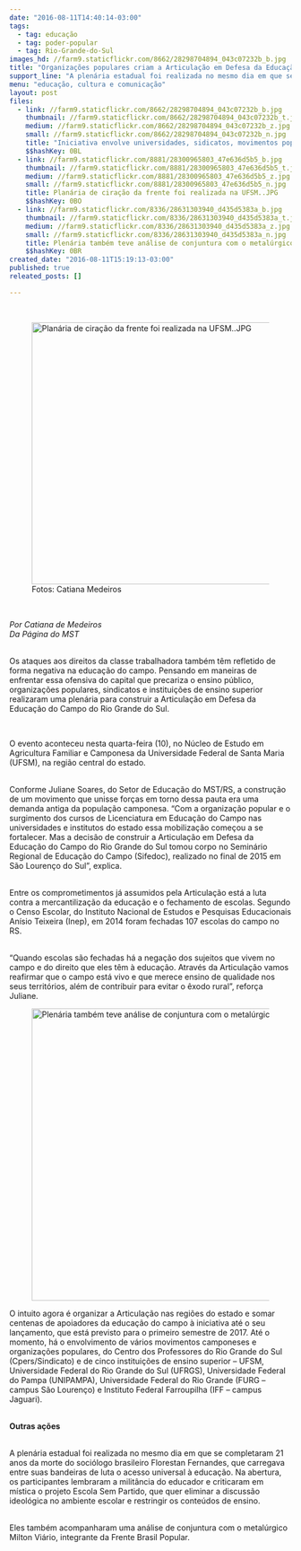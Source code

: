 ```yaml
---
date: "2016-08-11T14:40:14-03:00"
tags:
  - tag: educação
  - tag: poder-popular
  - tag: Rio-Grande-do-Sul
images_hd: //farm9.staticflickr.com/8662/28298704894_043c07232b_b.jpg
title: "Organizações populares criam a Articulação em Defesa da Educação do Campo no RS "
support_line: "A plenária estadual foi realizada no mesmo dia em que se completaram 21 anos da morte do sociólogo brasileiro Florestan Fernandes, que carregava entre suas bandeiras de luta o acesso universal à educação."
menu: "educação, cultura e comunicação"
layout: post
files:
  - link: //farm9.staticflickr.com/8662/28298704894_043c07232b_b.jpg
    thumbnail: //farm9.staticflickr.com/8662/28298704894_043c07232b_t.jpg
    medium: //farm9.staticflickr.com/8662/28298704894_043c07232b_z.jpg
    small: //farm9.staticflickr.com/8662/28298704894_043c07232b_n.jpg
    title: "Iniciativa envolve universidades, sidicatos, movimentos populares e outras organizações..JPG"
    $$hashKey: 0BL
  - link: //farm9.staticflickr.com/8881/28300965803_47e636d5b5_b.jpg
    thumbnail: //farm9.staticflickr.com/8881/28300965803_47e636d5b5_t.jpg
    medium: //farm9.staticflickr.com/8881/28300965803_47e636d5b5_z.jpg
    small: //farm9.staticflickr.com/8881/28300965803_47e636d5b5_n.jpg
    title: Planária de ciração da frente foi realizada na UFSM..JPG
    $$hashKey: 0BO
  - link: //farm9.staticflickr.com/8336/28631303940_d435d5383a_b.jpg
    thumbnail: //farm9.staticflickr.com/8336/28631303940_d435d5383a_t.jpg
    medium: //farm9.staticflickr.com/8336/28631303940_d435d5383a_z.jpg
    small: //farm9.staticflickr.com/8336/28631303940_d435d5383a_n.jpg
    title: Plenária também teve análise de conjuntura com o metalúrgico Milton Viário.JPG
    $$hashKey: 0BR
created_date: "2016-08-11T15:19:13-03:00"
published: true
releated_posts: []

---
```

<p>&nbsp;</p>

<figure class="image"><img alt="Planária de ciração da frente foi realizada na UFSM..JPG" height="467" src="//farm9.staticflickr.com/8881/28300965803_47e636d5b5_b.jpg" width="700" />
<figcaption>Fotos: Catiana Medeiros&nbsp;</figcaption>
</figure>

<p style="box-sizing: inherit; margin: 0px 0px 11px; font-size: 1.1em; color: rgb(85, 85, 85); font-family: &quot;Exo 2&quot;, Helvetica, Arial, sans-serif;">&nbsp;</p>

<p><em>Por Catiana de Medeiros<br />
Da P&aacute;gina do MST</em></p>

<div>&nbsp;</div>

<div>Os ataques aos direitos da classe trabalhadora tamb&eacute;m t&ecirc;m refletido de forma negativa na educa&ccedil;&atilde;o do campo. Pensando em maneiras de enfrentar essa ofensiva do capital que precariza o ensino p&uacute;blico, organiza&ccedil;&otilde;es populares, sindicatos e institui&ccedil;&otilde;es de ensino superior realizaram uma plen&aacute;ria para construir a Articula&ccedil;&atilde;o em Defesa da Educa&ccedil;&atilde;o do Campo do Rio Grande do Sul.</div>

<p>&nbsp;</p>

<p>O evento aconteceu nesta quarta-feira (10), no N&uacute;cleo de Estudo em Agricultura Familiar e Camponesa da Universidade Federal de Santa Maria (UFSM), na regi&atilde;o central do estado.</p>

<p><br />
Conforme Juliane Soares, do Setor de Educa&ccedil;&atilde;o do MST/RS, a constru&ccedil;&atilde;o de um movimento que unisse for&ccedil;as em torno dessa pauta era uma demanda antiga da popula&ccedil;&atilde;o camponesa. &ldquo;Com a organiza&ccedil;&atilde;o popular e o surgimento dos cursos de Licenciatura em Educa&ccedil;&atilde;o do Campo nas universidades e institutos do estado essa mobiliza&ccedil;&atilde;o come&ccedil;ou a se fortalecer. Mas a decis&atilde;o de construir a Articula&ccedil;&atilde;o em Defesa da Educa&ccedil;&atilde;o do Campo do Rio Grande do Sul tomou corpo no Semin&aacute;rio Regional de Educa&ccedil;&atilde;o do Campo (Sifedoc), realizado no final de 2015 em S&atilde;o Louren&ccedil;o do Sul&rdquo;, explica.</p>

<p><br />
Entre os comprometimentos j&aacute; assumidos pela Articula&ccedil;&atilde;o est&aacute; a luta contra a mercantiliza&ccedil;&atilde;o da educa&ccedil;&atilde;o e o fechamento de escolas. Segundo o Censo Escolar, do Instituto Nacional de Estudos e Pesquisas Educacionais An&iacute;sio Teixeira (Inep), em 2014 foram fechadas 107 escolas do campo no RS.</p>

<p><br />
&ldquo;Quando escolas s&atilde;o fechadas h&aacute; a nega&ccedil;&atilde;o dos sujeitos que vivem no campo e do direito que eles t&ecirc;m &agrave; educa&ccedil;&atilde;o. Atrav&eacute;s da Articula&ccedil;&atilde;o vamos reafirmar que o campo est&aacute; vivo e que merece ensino de qualidade nos seus territ&oacute;rios, al&eacute;m de contribuir para evitar o &ecirc;xodo rural&rdquo;, refor&ccedil;a Juliane.</p>

<figure class="image"><img alt="Plenária também teve análise de conjuntura com o metalúrgico Milton Viário.JPG" height="521" src="//farm9.staticflickr.com/8336/28631303940_d435d5383a_b.jpg" width="700" />
<figcaption></figcaption>
</figure>

<p>O intuito agora &eacute; organizar a Articula&ccedil;&atilde;o nas regi&otilde;es do estado e somar centenas de apoiadores da educa&ccedil;&atilde;o do campo &agrave; iniciativa at&eacute; o seu lan&ccedil;amento, que est&aacute; previsto para o primeiro semestre de 2017. At&eacute; o momento, h&aacute; o envolvimento de v&aacute;rios movimentos camponeses e organiza&ccedil;&otilde;es populares, do Centro dos Professores do Rio Grande do Sul (Cpers/Sindicato) e de cinco institui&ccedil;&otilde;es de ensino superior &ndash; UFSM, Universidade Federal do Rio Grande do Sul (UFRGS), Universidade Federal do Pampa (UNIPAMPA), Universidade Federal do Rio Grande (FURG &ndash; campus S&atilde;o Louren&ccedil;o) e Instituto Federal Farroupilha (IFF &ndash; campus Jaguari).</p>

<p><br />
<strong>Outras a&ccedil;&otilde;es</strong></p>

<p><br />
A plen&aacute;ria estadual foi realizada no mesmo dia em que se completaram 21 anos da morte do soci&oacute;logo brasileiro Florestan Fernandes, que carregava entre suas bandeiras de luta o acesso universal &agrave; educa&ccedil;&atilde;o. Na abertura, os participantes lembraram a milit&acirc;ncia do educador e criticaram em m&iacute;stica o projeto Escola Sem Partido, que quer eliminar a discuss&atilde;o ideol&oacute;gica no ambiente escolar e restringir os conte&uacute;dos de ensino.</p>

<p><br />
Eles tamb&eacute;m acompanharam uma an&aacute;lise de conjuntura com o metal&uacute;rgico Milton Vi&aacute;rio, integrante da Frente Brasil Popular.</p>

